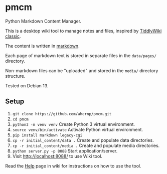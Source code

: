 # pmcm

Python Markdown Content Manager.

This is a desktop wiki tool to manage notes and files,
inspired by [TiddlyWiki classic](https://classic.tiddlywiki.com/).

The content is written in
[markdown](https://daringfireball.net/projects/markdown/syntax).

Each page of markdown text is stored in separate files in the `data/pages/` directory.

Non-markdown files can be "uploaded" and stored in the `media/` directory structure.

Tested on Debian 13.

## Setup

1. `git clone https://github.com/ahernp/pmcm.git`
1. `cd pmcm`
1. `python3 -m venv venv` Create Python 3 virtual environment.
1. `source venv/bin/activate` Activate Python virtual environment.
1. `pip install markdown legacy-cgi`
1. `cp -r initial_content/data .` Create and populate data directories.
1. `cp -r initial_content/media .` Create and populate media directories.
1. `python server.py -p 8088` Start application/server.
1. Visit <http://localhost:8088/> to use Wiki tool.

Read the [Help](http://localhost:8088/pages/Help) page in wiki for instructions on how to use the tool.
